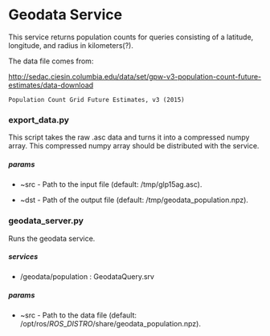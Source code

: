 Geodata Service
===============

This service returns population counts for queries consisting of a latitude,
longitude, and radius in kilometers(?).

The data file comes from:

<http://sedac.ciesin.columbia.edu/data/set/gpw-v3-population-count-future-estimates/data-download>

    Population Count Grid Future Estimates, v3 (2015)

### export\_data.py

This script takes the raw .asc data and turns it into a compressed numpy array.
This compressed numpy array should be distributed with the service.

##### params

* ~src - Path to the input file (default: /tmp/glp15ag.asc).

* ~dst - Path of the output file (default: /tmp/geodata\_population.npz).

### geodata\_server.py

Runs the geodata service.

##### services

* /geodata/population : GeodataQuery.srv

##### params

* ~src - Path to the data file (default:
  /opt/ros/$ROS\_DISTRO$/share/geodata\_population.npz).

